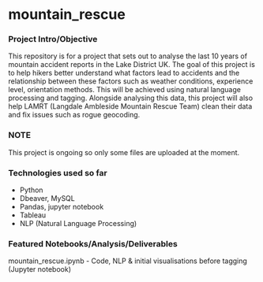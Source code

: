 # mountain_rescue

### Project Intro/Objective

This repository is for a project that sets out to analyse the last 10 years of mountain accident reports in the Lake District UK. The goal of this project is to help hikers better understand what factors lead to accidents and the relationship between these factors such as weather conditions, experience level, orientation methods. This will be achieved using natural language processing and tagging. Alongside analysing this data, this project will also help LAMRT (Langdale Ambleside Mountain Rescue Team) clean their data and fix issues such as rogue geocoding. 

### NOTE

This project is ongoing so only some files are uploaded at the moment.

### Technologies used so far

- Python
- Dbeaver, MySQL
- Pandas, jupyter notebook
- Tableau
- NLP (Natural Language Processing)


### Featured Notebooks/Analysis/Deliverables


mountain_rescue.ipynb - Code, NLP & initial visualisations before tagging (Jupyter notebook)
